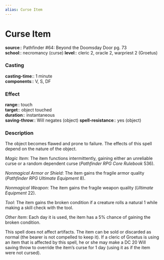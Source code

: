 ```yaml
---
alias: Curse Item
---
```


# Curse Item 

**source**:: Pathfinder \#64: Beyond the Doomsday Door pg. 73  
**school**:: necromancy (curse)
**level**:: cleric 2, oracle 2, warpriest 2 (Groetus)

### Casting 

**casting-time**:: 1 minute  
**components**:: V, S, DF

### Effect 

**range**:: touch  
**target**:: object touched  
**duration**:: instantaneous  
**saving-throw**:: Will negates (object)
**spell-resistance**:: yes (object)

### Description 

The object becomes flawed and prone to failure. The effects of this spell depend on the nature of the object.  
  
*Magic Item*: The item functions intermittently, gaining either an unreliable curse or a random dependent curse (*Pathfinder RPG Core Rulebook* 536).  
  
*Nonmagical Armor or Shield*: The item gains the fragile armor quality (*Pathfinder RPG Ultimate Equipment* 8).  
  
*Nonmagical Weapon*: The item gains the fragile weapon quality (*Ultimate Equipment* 22).  
  
*Tool*: The item gains the broken condition if a creature rolls a natural 1 while making a skill check with the tool.  
  
*Other Item*: Each day it is used, the item has a 5% chance of gaining the broken condition.  
  
This spell does not affect artifacts. The item can be sold or discarded as normal (the bearer is not compelled to keep it). If a cleric of Groetus is using an item that is affected by this spell, he or she may make a DC 20 Will saving throw to override the item’s curse for 1 day (using it as if the item were not cursed).
